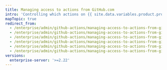 ```yaml
---
title: Managing access to actions from GitHub.com
intro: 'Controlling which actions on {{ site.data.variables.product.prodname_dotcom_the_website }} and {{ site.data.variables.product.prodname_marketplace }} can be used in your enterprise.'
mapTopic: true
redirect_from:
  - /enterprise/admin/github-actions/managing-access-to-actions-from-githubcom
  - /enterprise/admin/github-actions/managing-access-to-actions-from-githubcom
  - /enterprise/admin/github-actions/managing-access-to-actions-from-githubcom
  - /enterprise/admin/github-actions/managing-access-to-actions-from-githubcom
  - /enterprise/admin/github-actions/managing-access-to-actions-from-githubcom
  - /enterprise/admin/github-actions/managing-access-to-actions-from-githubcom
versions:
  enterprise-server: '>=2.22'
---
```


